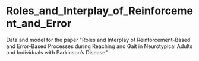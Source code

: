 # Roles_and_Interplay_of_Reinforcement_and_Error
Data and model for the paper "Roles and Interplay of Reinforcement-Based and Error-Based Processes during Reaching and Gait in Neurotypical Adults and Individuals with Parkinson’s Disease"
